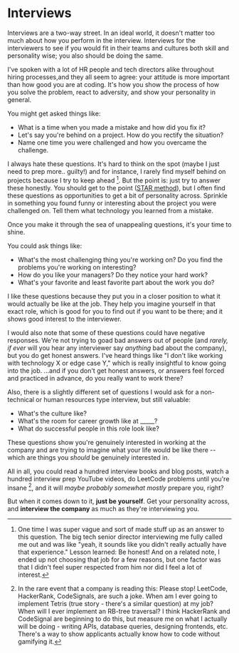 # Interviews

Interviews are a two-way street. In an ideal world, it doesn't
matter too much about how you perform in the interview. Interviews
for the interviewers to see if you would fit in their teams
and cultures both skill and personality wise; you also should
be doing the same.

I've spoken with a lot of HR people and tech directors alike throughout
hiring processes,and they all seem to agree: your attitude is more important than
how good you are at coding. It's how you show the process of how 
you solve the problem, react to adversity, and show your personality in general.

You might get asked things like:
- What is a time when you made a mistake and how did you fix it?
- Let's say you're behind on a project. How do you rectify the situation?
- Name one time you were challenged and how you overcame the challenge.

I always hate these questions. It's hard to think on the spot (maybe I just
need to prep more.. guilty!) and for instance, I rarely find myself behind
on projects because I try to keep ahead [^ref1]. But the point is: just try to answer 
these honestly. You should get to the point ([STAR method](https://www.vawizard.org/wiz-pdf/STAR_Method_Interviews.pdf)), but I often find these questions as opportunities
to get a bit of personality across. Sprinkle in something you found funny or
interesting about the project you were challenged on. Tell them what technology
you learned from a mistake.

Once you make it through the sea of unappealing questions, it's your time to shine.

You could ask things like:
- What's the most challenging thing you're working on? Do you find the problems
you're working on interesting?
- How do you like your managers? Do they notice your hard work?
- What's your favorite and least favorite part about the work you do?

I like these questions because they put you in a closer position to what it
would actually be like at the job. They help you imagine yourself in that exact role,
which is good for you to find out if you want to be there; and it shows good interest
to the interviewer.

I would also note that some of these questions could have negative responses. We're
not trying to goad bad answers out of people (and *rarely, if ever* will you hear
any interviewer say *anything* bad about the company), but you do get honest answers.
I've heard things like "I don't like working with technology X or edge case Y," which is
really insightful to know going into the job. ...and if you don't get honest answers, or
answers feel forced and practiced in advance, do you really want to work there?

Also, there is a slightly different set of questions I would ask for a non-technical
or human resources type interview, but still valuable:
- What's the culture like?
- What's the room for career growth like at _____?
- What do successful people in this role look like?

These questions show you're genuinely interested in working at the company
and are trying to imagine what your life would be like there -- which are
things you *should* be genuinely interested in.

All in all, you could read a hundred interview books and blog posts, watch a hundred
interview prep YouTube videos, do LeetCode problems until you're insane [^ref2],
and it will *maybe probably somewhat mostly* prepare you, right?

But when it comes down to it, **just be yourself**. Get your personality across,
and **interview the company** as much as they're interviewing you.


[^ref1]: One time I was super vague and sort of made stuff up as an answer to
this question. The big tech senior director interviewing me fully called me out 
and was like "yeah, it sounds like you didn't really actually have that experience."
Lesson learned: Be honest! And on a related note, I ended up not choosing that job
for a few reasons, but one factor was that I didn't feel super respected from him
nor did I feel a lot of interest.

[^ref2]: In the rare event that a company is reading this: Please stop! LeetCode,
HackerRank, CodeSignals, are such a joke. When am I ever going to implement Tetris
(true story - there's a similar question) at my job? When will I ever implement an RB-tree
traversal? I think HackerRank and CodeSignal are beginning to do this, but measure me
on what I actually will be doing - writing APIs, database queries, designing frontends, etc.
There's a way to show applicants actually know how to code without gamifying it. 
